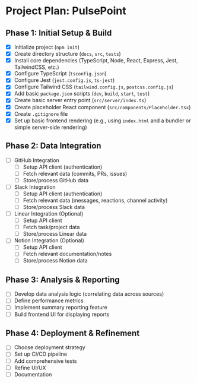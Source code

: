 # Project Plan: PulsePoint

## Phase 1: Initial Setup & Build

*   [x] Initialize project (`npm init`)
*   [x] Create directory structure (`docs`, `src`, `tests`)
*   [x] Install core dependencies (TypeScript, Node, React, Express, Jest, TailwindCSS, etc.)
*   [x] Configure TypeScript (`tsconfig.json`)
*   [x] Configure Jest (`jest.config.js`, `ts-jest`)
*   [x] Configure Tailwind CSS (`tailwind.config.js`, `postcss.config.js`)
*   [x] Add basic `package.json` scripts (`dev`, `build`, `start`, `test`)
*   [x] Create basic server entry point (`src/server/index.ts`)
*   [x] Create placeholder React component (`src/components/Placeholder.tsx`)
*   [x] Create `.gitignore` file
*   [x] Set up basic frontend rendering (e.g., using `index.html` and a bundler or simple server-side rendering)

## Phase 2: Data Integration

*   [ ] GitHub Integration
    *   [ ] Setup API client (authentication)
    *   [ ] Fetch relevant data (commits, PRs, issues)
    *   [ ] Store/process GitHub data
*   [ ] Slack Integration
    *   [ ] Setup API client (authentication)
    *   [ ] Fetch relevant data (messages, reactions, channel activity)
    *   [ ] Store/process Slack data
*   [ ] Linear Integration (Optional)
    *   [ ] Setup API client
    *   [ ] Fetch task/project data
    *   [ ] Store/process Linear data
*   [ ] Notion Integration (Optional)
    *   [ ] Setup API client
    *   [ ] Fetch relevant documentation/notes
    *   [ ] Store/process Notion data

## Phase 3: Analysis & Reporting

*   [ ] Develop data analysis logic (correlating data across sources)
*   [ ] Define performance metrics
*   [ ] Implement summary reporting feature
*   [ ] Build frontend UI for displaying reports

## Phase 4: Deployment & Refinement

*   [ ] Choose deployment strategy
*   [ ] Set up CI/CD pipeline
*   [ ] Add comprehensive tests
*   [ ] Refine UI/UX
*   [ ] Documentation

